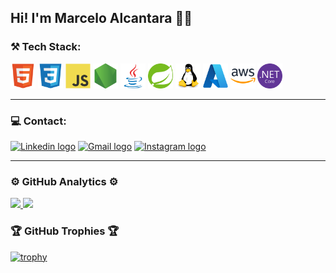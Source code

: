 ## Hi! I'm Marcelo Alcantara 👨‍💻

### ⚒️ Tech Stack:

<div>
    <img alt="HTML5 icon" height="40" width="40" src="https://raw.githubusercontent.com/devicons/devicon/master/icons/html5/html5-original.svg"/>
    <img alt="CSS3 icon" height="40" width="40" src="https://raw.githubusercontent.com/devicons/devicon/master/icons/css3/css3-original.svg"/>
    <img alt="JavaScript icon" height="40" width="40" src="https://raw.githubusercontent.com/devicons/devicon/master/icons/javascript/javascript-original.svg"/>
    <img alt="NodeJS icon" height="40" width="40" src="https://raw.githubusercontent.com/devicons/devicon/master/icons/nodejs/nodejs-original.svg"/>
    <img alt="Java icon" height="40" width="40" src="https://raw.githubusercontent.com/devicons/devicon/master/icons/java/java-original.svg"/>
    <img alt="Spring icon" height="40" width="40" src="https://raw.githubusercontent.com/devicons/devicon/master/icons/spring/spring-original.svg"/>
    <img alt="Linux icon" height="40" width="40" src="https://raw.githubusercontent.com/devicons/devicon/master/icons/linux/linux-original.svg"/>
    <img alt="Azure icon" height="40" width="40" src="https://raw.githubusercontent.com/devicons/devicon/master/icons/azure/azure-original.svg"/>
    <img alt="AWS icon" height="40" width="40" src="https://raw.githubusercontent.com/devicons/devicon/master/icons/amazonwebservices/amazonwebservices-original-wordmark.svg"/>
    <img alt="AWS icon" height="40" width="40" src="https://raw.githubusercontent.com/devicons/devicon/refs/heads/master/icons/dotnetcore/dotnetcore-original.svg"/>
</div>

---

### 💻 Contact:

<div>
    <a href="https://www.linkedin.com/in/celoalcantara" target="_blank"><img alt ="Linkedin logo" src="https://img.shields.io/badge/LinkedIn-0077B5?style=for-the-badge&logo=linkedin&logoColor=white"/></a>
    <a href="mailto:marcelinhoalcantaracruz@gmail.com" target="_blank"><img alt ="Gmail logo" src="https://img.shields.io/badge/Gmail-D14836?style=for-the-badge&logo=gmail&logoColor=white"/></a>
    <a href="https://www.instagram.com/celobpn_/" target="_blank"><img alt ="Instagram logo" src="https://img.shields.io/badge/Instagram-E4405F?style=for-the-badge&logo=instagram&logoColor=white"/></a>    
</div>

---
### ⚙️ GitHub Analytics ⚙️

<div>
    <a href="https://github.com/MarceloACJunior">
       <img height="145em" src="https://github-readme-stats.vercel.app/api?username=MarceloACJunior&show_icons=true&theme=radical"/>
       <img height="145em" src="https://github-readme-stats.vercel.app/api/top-langs/?username=MarceloACJunior&theme=radical&layout=compact&langs_count=8"/>
    </a>
</div>

### 🏆 GitHub Trophies 🏆
[![trophy](https://github-profile-trophy.vercel.app/?username=MarceloACJunior&theme=radical)](https://github.com/MarceloACJunior/github-profile-trophy)
